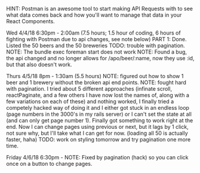 HINT: Postman is an awesome tool to start making API Requests with to see what data comes back and how you'll want to manage that data in your React Components.

Wed 4/4/18 6:30pm - 2:00am (7.5 hours; 1.5 hour of coding, 6 hours of fighting with Postman due to api changes, see note below) 
PART 1: Done. Listed the 50 beers and the 50 breweries
  TODO: trouble with pagination.
  NOTE: The bundle exec foreman start does not work
  NOTE: Found a bug, the api changed and no longer allows for /apo/beer/:name,      now they use :id, but that also doesn't work. 


Thurs 4/5/18 8pm - 1:30am (5.5 hours)
  NOTE: figured out how to show 1 beer and 1 brewery without the broken api end points.
  NOTE: fought hard with pagination. I tried about 5 different approaches (infinate scroll, reactPaginate, and a few others I have now lost the names of, along with a few variations on each of these) and nothing worked, I finally tried a competely hacked way of doing it and I either got stuck in an endless loop (page numbers in the 3000's in my rails server) or I can't set the state at all (and can only get page number 1). Finally got something to work right at the end. Now I can change pages using previous or next, but it lags by 1 click, not sure why, but I'll take what I can get for now. (loading all 50 is actually faster, haha)
  TODO: work on styling tomorrow and try pagination one more time.

Friday 4/6/18 6:30pm - 
  NOTE: Fixed by pagination (hack) so you can click once on a button to change pages.
  